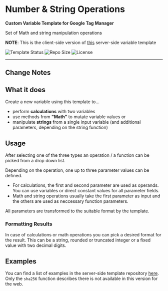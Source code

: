 # Number & String Operations
**Custom Variable Template for Google Tag Manager**

Set of Math and string manipulation operations 

**NOTE**: This is the client-side version of [this](https://github.com/mbaersch/number-string-operations) server-side variable template  

![Template Status](https://img.shields.io/badge/Community%20Template%20Gallery%20Status-submitted-orange) ![Repo Size](https://img.shields.io/github/repo-size/mbaersch/number-string-operations-web) ![License](https://img.shields.io/github/license/mbaersch/number-string-operations-web)


---

## Change Notes

## What it does
Create a new variable using this template to...

- perform **calculations** with two variables
- use methods from **"Math"** to mutate variable values or
- manipulate **strings** from a single input variable (and additional parameters, depending on the string function)

## Usage
After selecting one of the three types an operation / a function can be picked from a drop down list. 

Depending on the operation, one up to three parameter values can be defined. 

- For calculations, the first and second parameter are used as operands. You can use variables or direct constant values for all parameter fields. 
- Math and string operations usually take the first parameter as input and the others are used as neccessary function parameters.

All parameters are transformed to the suitable format by the template.

### Formatting Results
In case of calculations or math operations you can pick a desired format for the result. This can be a string, rounded or truncated integer or a fixed value with two decimal digits.

## Examples
You can find a list of examples in the server-side template repository [here](https://github.com/mbaersch/number-string-operations-web#readme). Only the `sha256` function describes there is not available in this version for the web.  
